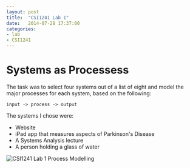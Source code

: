 ```yaml
---
layout: post
title:  "CSI1241 Lab 1"
date:   2014-07-28 17:37:00
categories:
- lab
- CSI1241
---
```


# Systems as Processess

The task was to select four systems out of a list of eight and model the major processes for each system, based on the following:

`input -> process -> output`

The systems I chose were:

- Website
- iPad app that measures aspects of Parkinson's Disease
- A Systems Analysis lecture
- A person holding a glass of water

![CSI1241 Lab 1 Process Modelling](http://i.imgur.com/oVn6Osn.png)
